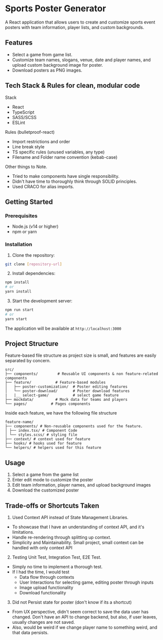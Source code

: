 # Sports Poster Generator

A React application that allows users to create and customize sports event posters with team information, player lists, and custom backgrounds.

## Features

- Select a game from game list.
- Customize team names, slogans, venue, date and player names, and upload custom background image for poster.
- Download posters as PNG images.

## Tech Stack & Rules for clean, modular code

Stack

- React
- TypeScript
- SASS/SCSS
- ESLint

Rules (bulletproof-react)

- Import restrictions and order
- Line break style
- TS specific rules (unused variables, any type)
- Filename and Folder name convention (kebab-case)

Other things to Note.
- Tried to make components have single responsibility.
- Didn't have time to thoroughly think through SOLID principles.
- Used CRACO for alias imports.

## Getting Started

### Prerequisites

- Node.js (v14 or higher)
- npm or yarn

### Installation

1. Clone the repository:

```bash
git clone [repository-url]
```

2. Install dependencies:

```bash
npm install
# or
yarn install
```

3. Start the development server:

```bash
npm run start
# or
yarn start
```

The application will be available at `http://localhost:3000`

## Project Structure

Feature-based file structure as project size is small, and features are easily separated by concern.

```
src/
├── components/         # Reusable UI components & non feature-related components
├── feature/           # Feature-based modules
│   ├── poster-customization/  # Poster editing features
│   └── poster-download/       # Poster download features
|   |__ select-game/           # select game feature
├── mockdata/          # Mock data for teams and players
└── pages/           # Pages components
```

Inside each feature, we have the following file structure
```
feature-name/
├── components/ # Non-reusable components used for the feature.
│ ├── index.tsx/ # Component Code
│ └── styles.scss/ # styling file
├── context/ # context used for feature
├── hooks/ # hooks used for feature
└── helpers/ # helpers used for this feature
```

## Usage

1. Select a game from the game list
2. Enter edit mode to customize the poster
3. Edit team information, player names, and upload background images
4. Download the customized poster

## Trade-offs or Shortcuts Taken

1. Used Context API instead of State Management Libraries.

- To showcase that I have an understanding of context API, and it's limitations.
- Handle re-rendering through splitting up context.
- Simplicity and Maintainability. Small project, small context can be handled with only context API

2. Testing Unit Test, Integration Test, E2E Test.

- Simply no time to implement a thorough test.
- If I had the time, I would test
  - Data flow through contexts
  - User Interactions for selecting game, editing poster through inputs
  - Image upload functionality
  - Download functionality

3. Did not Persist state for poster (don't know if its a shortcut)

- From UX perspective, didn't seem correct to save the data user has changed. Don't have an API to change backend, but also, if user leaves, usually changes are not saved.
- Also, would be weird if we change player name to something weird, and that data persists.
